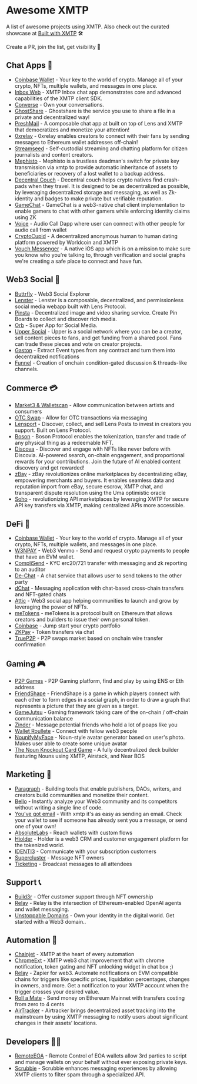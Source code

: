 # Awesome XMTP

A list of awesome projects using XMTP. Also check out the curated showcase at [Built with XMTP](https://xmtp.org/built-with-xmtp) 🛠️

Create a PR, join the list, get visibility 👀

## Chat Apps 💬

* [Coinbase Wallet](https://www.coinbase.com/wallet) - Your key to the world of crypto. Manage all of your crypto, NFTs, multiple wallets, and messages in one place.
* [Inbox Web](https://xmtp.chat/) - XMTP Inbox chat app demonstrates core and advanced capabilities of the XMTP client SDK.
* [Converse](https://getconverse.app/) - Own your conversations.
* [GhostShare](https://ethglobal.com/showcase/ghostshare-z7c3y) - Ghostshare is the service you use to share a file in a private and decentralized way!
* [PreshMail](https://ethglobal.com/showcase/preshmail-rnuzb) - A composable chat app at built on top of Lens and XMTP that democratizes and monetize your attention!
* [0xrelay](https://ethglobal.com/showcase/0xrelay-fwosy) - 0xrelay enables creators to connect with their fans by sending messages to Ethereum wallet addresses off-chain!
* [Streamseed](https://ethglobal.com/showcase/streamseed-mrbi9) - Self-custodial streaming and chatting platform for citizen journalists and content creators.
* [Mephisto](https://ethglobal.com/showcase/mephisto-3ix35) - Mephisto is a trustless deadman's switch for private key transmission via xmtp to provide automatic inheritance of assets to beneficiaries or recovery of a lost wallet to a backup address.
* [Decentral Couch](https://ethglobal.com/showcase/decentral-couch-g1xtk) - Decentral couch helps crypto natives find crash-pads when they travel. It is designed to be as decentralized as possible, by leveraging decentralized storage and messaging, as well as Zk-identity and badges to make private but verifiable reputation.
* [GameChat](https://ethglobal.com/showcase/gamechat-4p5qj) - GameChat is a web3-native chat client implementation to enable gamers to chat with other gamers while enforcing identity claims using ZK
* [Voice](https://ethglobal.com/showcase/audiox-huq8u) - Audio Call Dapp where user can connect with other people for audio call from wallet
* [CryptoCupid](https://ethglobal.com/showcase/cryptocupid-cegju) - A decentralized anonymous human to human dating platform powered by Worldcoin and XMTP
* [Vouch Messenger](https://ethglobal.com/showcase/vouch-messenger-qqvjm) - A native iOS app which is on a mission to make sure you know who you're talking to, through verification and social graphs we're creating a safe place to connect and have fun.

## Web3 Social 🌿

* [Buttrfly](https://buttrfly.app/) - Web3 Social Explorer
* [Lenster](https://lenster.xyz/) - Lenster is a composable, decentralized, and permissionless social media webapp built with Lens Protocol.
* [Pinsta](https://pinsta.xyz/) - Decentralized image and video sharing service. Create Pin Boards to collect and discover rich media.
* [Orb](https://orb.ac/) - Super App for Social Media.
* [Upper Social](https://ethglobal.com/showcase/upper-social-nq3iw) - Upper is a social network where you can be a creator, sell content pieces to fans, and get funding from a shared pool. Fans can trade these pieces and vote on creator projects.
* [Gaston](https://ethglobal.com/showcase/gaston-8s4dq) - Extract Event types from any contract and turn them into decentralized notifications
* [Funnel](https://ethglobal.com/showcase/funnel-z8f80) - Creation of onchain condition-gated discussion & threads-like channels.
  
## Commerce 💳

* [Market3 & Walletscan](https://ethglobal.com/showcase/market3-and-walletscan-a-trusted-marketplace-s9nsj) - Allow communication between artists and consumers
* [OTC Swap](https://ethglobal.com/showcase/otc-swap-n3vhk) - Allow for OTC transactions via messaging
* [Lensport](https://lensport.io/) - Discover, collect, and sell Lens Posts to invest in creators you support. Built on Lens Protocol.
* [Boson](https://www.bosonprotocol.io/) - Boson Protocol enables the tokenization, transfer and trade of any physical thing as a redeemable NFT.
* [Discova](https://ethglobal.com/showcase/discova-e3jc2) - Discover and engage with NFTs like never before with Discovia. AI-powered search, on-chain engagement, and proportional rewards for your contributions. Join the future of AI enabled content discovery and get rewarded!
* [zBay](https://ethglobal.com/showcase/zbay-r0724) - zBay revolutionizes online marketplaces by decentralizing eBay, empowering merchants and buyers. It enables seamless data and reputation import from eBay, secure escrow, XMTP chat, and transparent dispute resolution using the Uma optimistic oracle
* [Soho](https://ethglobal.com/showcase/soho-xo1fi) - revolutionizing API marketplaces by leveraging XMTP for secure API key transfers via XMTP, making centralized APIs more accessible.

## DeFi 🏦

* [Coinbase Wallet](https://www.coinbase.com/wallet) - Your key to the world of crypto. Manage all of your crypto, NFTs, multiple wallets, and messages in one place. 
* [W3NPAY](https://ethglobal.com/showcase/w3npay-d7rk8) - Web3 Venmo - Send and request crypto payments to people that have an EVM wallet.
* [CompliSend](https://ethglobal.com/showcase/complisend-3j0jx) - KYC erc20/721 transfer with messaging and zk reporting to an auditor
* [De-Chat](https://ethglobal.com/showcase/de-chat-rr8zk) - A chat service that allows user to send tokens to the other party
* [dChat](https://ethglobal.com/showcase/dchat-21eba) - Messaging application with chat-based cross-chain transfers and NFT-gated chats
* [Attic](https://atticc.xyz/) - Web3 social app helping communities to launch and grow by leveraging the power of NFTs.
* [meTokens](https://metokens.com/) - meTokens is a protocol built on Ethereum that allows creators and builders to issue their own personal token.
* [Coinbase](https://www.coinbase.com/) - Jump start your crypto portfolio
* [ZKPay](https://taikai.network/cryptocanal/hackathons/ethdam/projects/clhxb2yr4121242001zlpx01djwu/idea) - Token transfers via chat
* [TrueP2P](https://ethglobal.com/showcase/truep2p-9wbj6) - P2P swaps market based on onchain wire transfer confirmation

## Gaming 🎮

* [P2P Games](https://ethglobal.com/showcase/p2p-games-19vqx) - P2P Gaming platform, find and play by using ENS or Eth address
* [FriendShape](https://ethglobal.com/showcase/friendshape-hyrna) - FriendShape is a game in which players connect with each other to form edges in a social graph, in order to draw a graph that represents a picture that they are given as a target.
* [GameJutsu](https://ethglobal.com/showcase/gamejutsu-0u4en) - Gaming framework taking care of the on-chain / off-chain communication balance
* [Zinder](https://ethglobal.com/showcase/zinder-match-nomads-through-poaps-js3py) - Message potential friends who hold a lot of poaps like you
* [Wallet Roullete](https://walletroulette.xyz/) - Connect with fellow web3 people
* [NounifyMyFace](https://ethglobal.com/showcase/nounifymyface-qmx4t) - Noun-style avatar generator based on user's photo. Makes user able to create some unique avatar
* [The Noun Knockout Card Game](https://ethglobal.com/showcase/the-noun-knockout-card-game-42sxm) - A fully decentralized deck builder featuring Nouns using XMTP, Airstack, and Near BOS

## Marketing 📣

* [Paragraph](https://paragraph.xyz/) - Building tools that enable publishers, DAOs, writers, and creators build communities and monetize their content.
* [Bello](https://bello.lol/) - Instantly analyze your Web3 community and its competitors without writing a single line of code.
* [You’ve got email](https://ygm.mbla.xyz/) - With xmtp it's as easy as sending an email. Check your wallet to see if someone has already sent you a message, or send one of your own!
* [AbsoluteLabs](https://absolutelabs.io/) - Reach wallets with custom flows
* [Hiolder](https://www.holder.xyz/) - Holder is a web3 CRM and customer engagement platform for the tokenized world.
* [IDENTI3](https://ethglobal.com/showcase/identi3-u8rs7) - Communicate with your subscription customers
* [Supercluster](https://ethglobal.com/showcase/supercluster-t9x45) - Message NFT owners
* [Ticketing](https://ethglobal.com/showcase/decentralized-ticketing-platform-ok5fe) - Broadcast messages to all attendees

## Support 📞

* [Build3r](https://ethglobal.com/showcase/build3r-awy06) - Offer customer support through NFT ownership
* [Relay](https://relay.cc/) - Relay is the intersection of Ethereum-enabled OpenAI agents and wallet messaging.
* [Unstoppable Domains](https://unstoppabledomains.com/) - Own your identity in the digital world. Get started with a Web3 domain..

## Automation 🤖

* [Chainjet](https://chainjet.io/) - XMTP at the heart of every automation
* [ChromeExt](https://ethglobal.com/showcase/chromeext-chatonweb3withtokengatingcontent-mq751) - XMTP web3 chat improvement that with chrome notification, token gating and NFT unlocking widget in chat box ;)
* [Relay](https://ethglobal.com/showcase/relay-85njt) - Zapier for web3. Automate notifications on EVM compatible chains for triggers like specific prices, liquidation percentages, changes in owners, and more. Get a notification to your XMTP account when the trigger crosses your desired value.
* [Roll a Mate](https://ethglobal.com/showcase/roll-a-mate-ob574) - Send money on Ethereum Mainnet with transfers costing from zero to 4 cents
* [AirTracker](https://ethglobal.com/showcase/airtracker-8qstn) - Airtracker brings decentralized asset tracking into the mainstream by using XMTP messaging to notify users about significant changes in their assets’ locations.


## Developers 👩‍💻
* [RemoteEOA](https://ethglobal.com/showcase/remoteeoa-ocgsq) - Remote Control of EOA wallets allow 3rd parties to script and manage wallets on your behalf without ever exposing private keys.
* [Scrubbie](https://xmtp.org/blog/eth-new-york) - Scrubbie enhances messaging experiences by allowing XMTP clients to filter spam through a specialized API.
